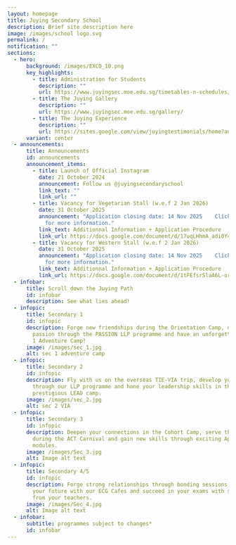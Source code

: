 ```yaml
---
layout: homepage
title: Juying Secondary School
description: Brief site description here
image: /images/school logo.svg
permalink: /
notification: ""
sections:
  - hero:
      background: /images/EXCO_10.png
      key_highlights:
        - title: Administration for Students
          description: ""
          url: https://www.juyingsec.moe.edu.sg/timetables-n-schedules/examination-timetable/end-of-year-examination/
        - title: The Juying Gallery
          description: ""
          url: https://www.juyingsec.moe.edu.sg/gallery/
        - title: The Juying Experience
          description: ""
          url: https://sites.google.com/view/juyingtestimonials/home?authuser=0
      variant: center
  - announcements:
      title: Announcements
      id: announcements
      announcement_items:
        - title: Launch of Official Instagram
          date: 21 October 2024
          announcement: Follow us @juyingsecondaryschool
          link_text: ""
          link_url: ""
        - title: Vacancy for Vegetarian Stall (w.e.f 2 Jan 2026)
          date: 31 October 2025
          announcement: "Application closing date: 14 Nov 2025    Click on the link below
            for more information."
          link_text: Additionnal Information + Application Procedure
          link_url: https://docs.google.com/document/d/17uqLHhmA_adi0Y4bSKHrKD4a8jxhkxWy/edit?usp=drive_link&ouid=106017199163097979762&rtpof=true&sd=true
        - title: Vacancy for Western Stall (w.e.f 2 Jan 2026)
          date: 31 October 2025
          announcement: "Application closing date: 14 Nov 2025    Click on the link below
            for more information."
          link_text: Additionnal Information + Application Procedure
          link_url: https://docs.google.com/document/d/1tFEfsrSlaA6L-orsMQq4mKgoFzkD92cV/edit?usp=drive_link&ouid=106017199163097979762&rtpof=true&sd=true
  - infobar:
      title: Scroll down the Juying Path
      id: infobar
      description: See what lies ahead!
  - infopic:
      title: Secondary 1
      id: infopic
      description: Forge new friendships during the Orientation Camp, discover your
        passion through the PASSION LLP programme and have an unforgettable Sec
        1 Adventure Camp!
      image: /images/sec_1.jpg
      alt: sec 1 adventure camp
  - infopic:
      title: Secondary 2
      id: infopic
      description: Fly with us on the overseas TIE-VIA trip, develop your PASSION
        through our LLP programme and hone your leadership skills in the
        prestigious LEAD camp.
      image: /images/sec_2.jpg
      alt: sec 2 VIA
  - infopic:
      title: Secondary 3
      id: infopic
      description: Deepen your connections in the Cohort Camp, serve the community
        during the ACT Carnival and gain new skills through exciting ApLM
        modules.
      image: /images/Sec_3.jpg
      alt: Image alt text
  - infopic:
      title: Secondary 4/5
      id: infopic
      description: Forge strong relationships through bonding sessions, prepare for
        your future with our ECG Cafes and succeed in your exams with support
        from your teachers.
      image: /images/Sec_4.jpg
      alt: Image alt text
  - infobar:
      subtitle: programmes subject to changes*
      id: infobar
---
```

